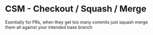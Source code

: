 # CSM - Checkout / Squash / Merge
Esentially for PRs, when they get too many commits just squash merge them all against your intended base branch
